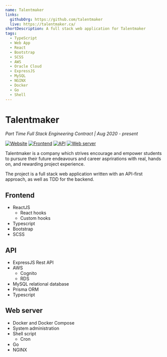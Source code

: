 ```yaml
---
name: Talentmaker
links:
  githubOrg: https://github.com/talentmaker
  live: https://talentmaker.ca/
shortDescription: A full stack web application for Talentmaker
tags:
  - TypeScript
  - Web App
  - React
  - Bootstrap
  - SCSS
  - AWS
  - Oracle Cloud
  - ExpressJS
  - MySQL
  - NGINX
  - Docker
  - Go
  - Shell
---
```


# Talentmaker

_Part Time Full Stack Engineering Contract | Aug 2020 - present_

[![Website](https://img.shields.io/website?url=https%3A%2F%2Ftalentmaker.ca%2F&style=flat-square&logo=oracle)](https://talentmaker.ca)
[![Frontend](https://img.shields.io/badge/frontend-talentmaker%2Fsite-green?style=flat-square&logo=github)](https://github.com/talentmaker/site)
[![API](https://img.shields.io/badge/api-talentmaker%2Fapi-yellow?style=flat-square&logo=github)](https://github.com/talentmaker/api)
[![Web server](https://img.shields.io/badge/web%20server-talentmaker%2Fweb--server-blue?style=flat-square&logo=github)](https://github.com/talentmaker/web-server)

Talentmaker is a company which strives encourage and empower students to pursure their future endeavours and career asprirations with real, hands on, and rewarding project experience.

The project is a full stack web application written with an API-first approach, as well as TDD for the backend.

## Frontend

- ReactJS
  - React hooks
  - Custom hooks
- Typescript
- Bootstrap
- SCSS

## API

- ExpressJS Rest API
- AWS
  - Cognito
  - RDS
- MySQL relational database
- Prisma ORM
- Typescript

## Web server

- Docker and Docker Compose
- System administration
- Shell script
  - Cron
- Go
- NGINX
